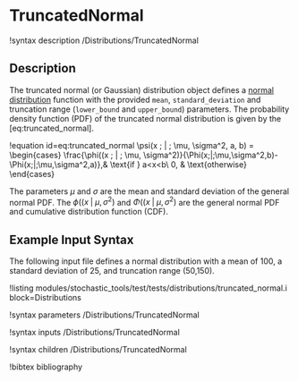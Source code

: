 # TruncatedNormal

!syntax description /Distributions/TruncatedNormal

## Description

The truncated normal (or Gaussian) distribution object defines a
[normal distribution](https://en.wikipedia.org/wiki/Normal_distribution) function with the provided
`mean`, `standard_deviation` and truncation range (`lower_bound` and `upper_bound`) parameters. The probability density function (PDF) of the truncated normal
distribution is given by the [eq:truncated_normal].

!equation id=eq:truncated_normal
\psi(x \; | \; \mu, \sigma^2, a, b) = \begin{cases}
    \frac{\phi((x \; | \; \mu, \sigma^2)}{\Phi(x\;|\;\mu,\sigma^2,b)-\Phi(x\;|\;\mu,\sigma^2,a)},& \text{if } a<x<b\\
    0,              & \text{otherwise}
\end{cases}

The parameters $\mu$ and $\sigma$ are the mean and standard deviation of the general normal PDF. The $\phi((x \; | \; \mu, \sigma^2)$ and $\Phi((x \; | \; \mu, \sigma^2)$ are the general normal PDF and cumulative distribution function (CDF).

## Example Input Syntax

The following input file defines a normal distribution with a mean of 100, a standard deviation of 25, and truncation range (50,150).

!listing modules/stochastic_tools/test/tests/distributions/truncated_normal.i block=Distributions

!syntax parameters /Distributions/TruncatedNormal

!syntax inputs /Distributions/TruncatedNormal

!syntax children /Distributions/TruncatedNormal

!bibtex bibliography
